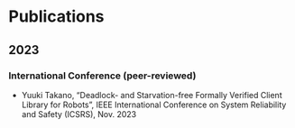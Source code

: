 # Publications

## 2023

### International Conference (peer-reviewed)

- Yuuki Takano, “Deadlock- and Starvation-free Formally Verified Client Library for Robots”, IEEE International Conference on System Reliability and Safety (ICSRS), Nov. 2023
